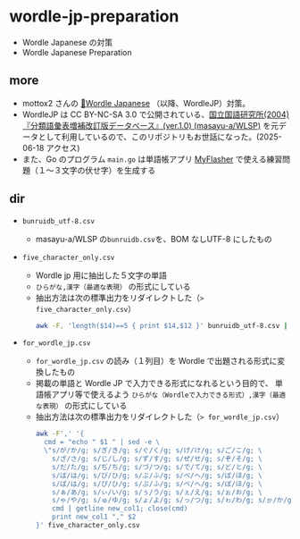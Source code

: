 # wordle-jp-preparation

- Wordle Japanese の対策
- Wordle Japanese Preparation

## more

- mottox2 さんの [🔴Wordle Japanese](https://wordle.mottox2.com) （以降、WordleJP）対策。
- WordleJP は CC BY-NC-SA 3.0 で公開されている、[国立国語研究所(2004)『分類語彙表増補改訂版データベース』(ver.1.0) (masayu-a/WLSP)](https://github.com/masayu-a/WLSP) を元データとして利用しているので、このリポジトリもお世話になった。(2025-06-18 アクセス)
- また、Go のプログラム `main.go` は単語帳アプリ [MyFlasher](https://apps.apple.com/jp/app/id644699476) で使える練習問題（１～３文字の伏せ字）を生成する

## dir

- `bunruidb_utf-8.csv`
  - masayu-a/WLSP の`bunruidb.csv`を、BOM なしUTF-8 にしたもの
- `five_character_only.csv`
  - Wordle jp 用に抽出した５文字の単語
  - `ひらがな,漢字（最適な表現）` の形式にしている
  - 抽出方法は次の標準出力をリダイレクトした（`> five_character_only.csv`）
    ```bash
    awk -F, 'length($14)==5 { print $14,$12 }' bunruidb_utf-8.csv | sed -E 's/ /,/g'
    ```
- `for_wordle_jp.csv`

  - `for_wordle_jp.csv` の読み（１列目）を Wordle で出題される形式に変換したもの
  - 掲載の単語と Wordle JP で入力できる形式になれるという目的で、
    単語帳アプリ等で使えるよう `ひらがな（Wordleで入力できる形式）,漢字（最適な表現）`
    の形式にしている
  - 抽出方法は次の標準出力をリダイレクトした（`> for_wordle_jp.csv`）
    ```bash
    awk -F',' '{
      cmd = "echo " $1 " | sed -e \
      \"s/が/か/g; s/ぎ/き/g; s/ぐ/く/g; s/げ/け/g; s/ご/こ/g; \
        s/ざ/さ/g; s/じ/し/g; s/ず/す/g; s/ぜ/せ/g; s/ぞ/そ/g; \
        s/だ/た/g; s/ぢ/ち/g; s/づ/つ/g; s/で/て/g; s/ど/と/g; \
        s/ば/は/g; s/び/ひ/g; s/ぶ/ふ/g; s/べ/へ/g; s/ぼ/ほ/g; \
        s/ぱ/は/g; s/ぴ/ひ/g; s/ぷ/ふ/g; s/ぺ/へ/g; s/ぽ/ほ/g; \
        s/ぁ/あ/g; s/ぃ/い/g; s/ぅ/う/g; s/ぇ/え/g; s/ぉ/お/g; \
        s/ゃ/や/g; s/ゅ/ゆ/g; s/ょ/よ/g; s/っ/つ/g; s/ゎ/わ/g; s/ゕ/か/g; s/ゖ/け/g\""
        cmd | getline new_col1; close(cmd)
        print new_col1 "," $2
    }' five_character_only.csv
    ```
